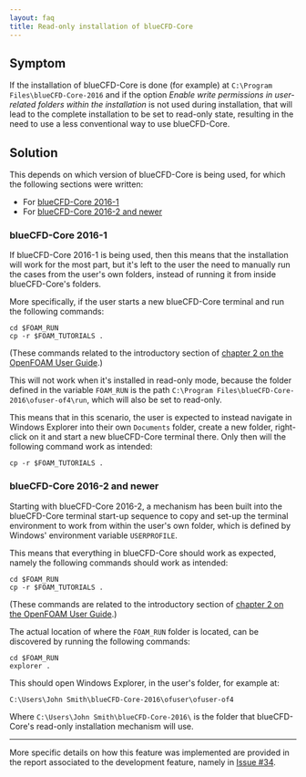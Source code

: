 ```yaml
---
layout: faq
title: Read-only installation of blueCFD-Core
---
```



## Symptom

If the installation of blueCFD-Core is done (for example) at
`C:\Program Files\blueCFD-Core-2016` and if the option *Enable write
permissions in user-related folders within the installation* is not used during
installation, that will lead to the complete installation to be set to
read-only state, resulting in the need to use a less conventional way to use
blueCFD-Core.


## Solution

This depends on which version of blueCFD-Core is being used, for which the
following sections were written:

  * For [blueCFD-Core 2016-1](bluecfd-core-2016-1)
  * For [blueCFD-Core 2016-2 and newer](bluecfd-core-2016-2-and-newer)


### blueCFD-Core 2016-1

If blueCFD-Core 2016-1 is being used, then this means that the installation
will work for the most part, but it's left to the user the need to manually run
the cases from the user's own folders, instead of running it from inside
blueCFD-Core's folders.

More specifically, if the user starts a new blueCFD-Core terminal and run the
following commands:

```
cd $FOAM_RUN
cp -r $FOAM_TUTORIALS .
```

(These commands related to the introductory section of
[chapter 2 on the OpenFOAM User Guide](https://cfd.direct/openfoam/user-guide/v4-tutorials/#x4-30002).)

This will not work when it's installed in read-only mode, because the folder
defined in the variable `FOAM_RUN` is the path
`C:\Program Files\blueCFD-Core-2016\ofuser-of4\run`, which will also be set to
read-only.

This means that in this scenario, the user is expected to instead navigate in
Windows Explorer into their own `Documents` folder, create a new folder,
right-click on it and start a new blueCFD-Core terminal there. Only then will
the following command work as intended:

```
cp -r $FOAM_TUTORIALS .
```


### blueCFD-Core 2016-2 and newer

Starting with blueCFD-Core 2016-2, a mechanism has been built into the
blueCFD-Core terminal start-up sequence to copy and set-up the terminal
environment to work from within the user's own folder, which is defined by
Windows' environment variable `USERPROFILE`.

This means that everything in blueCFD-Core should work as expected, namely the
following commands should work as intended:

```
cd $FOAM_RUN
cp -r $FOAM_TUTORIALS .
```

(These commands are related to the introductory section of
[chapter 2 on the OpenFOAM User Guide](https://cfd.direct/openfoam/user-guide/v4-tutorials/#x4-30002).)

The actual location of where the `FOAM_RUN` folder is located, can be
discovered by running the following commands:

```
cd $FOAM_RUN
explorer .
```

This should open Windows Explorer, in the user's folder, for example at:

```
C:\Users\John Smith\blueCFD-Core-2016\ofuser\ofuser-of4
```

Where `C:\Users\John Smith\blueCFD-Core-2016\` is the folder that
blueCFD-Core's read-only installation mechanism will use.


----

More specific details on how this feature was implemented are provided in the
report associated to the development feature, namely in
[Issue #34](https://github.com/blueCFD/Core/issues/34).
